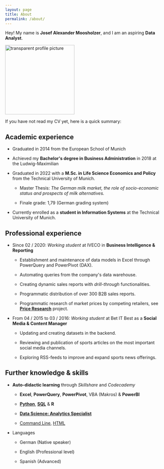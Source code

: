 ```yaml
---
layout: page
title: About
permalink: /about/
---
```


Hey! My name is **Josef Alexander Moosholzer**, and I am an aspiring **Data Analyst**.

<img title="Profile Picture" src="https://user-images.githubusercontent.com/84154207/196918686-9b3225c2-ffb4-43b0-ae66-b98fa3109c87.png" alt="transparent profile picture" width="225">



If you have not read my CV yet, here is a quick summary:

## Academic experience

- Graduated in 2014 from the European School of Munich

- Achieved my **Bachelor's degree in Business Administration** in 2018 at the Ludwig-Maximilian

- Graduated in 2022 with a **M.Sc. in Life Science Economics and Policy** from the Technical University of Munich.
  
  - Master Thesis: *The German milk market, the role of socio-economic status and prospects of milk alternatives.*
  
  - Finale grade: 1,79 (German grading system)

- Currently enrolled as a **student in Information Systems** at the Technical University of Munich.

## Professional experience

- Since 02 / 2020: *Working student* at IVECO in **Business Intelligence & Reporting**
  
  - Establishment and maintenance of data models in Excel through PowerQuery and PowerPivot (DAX).
  
  - Automating queries from the company's data warehouse.
  
  - Creating dynamic sales reports with *drill-through* functionalities.
  
  - Programmatic distribution of over 300 B2B sales reports.
  
  - Programmatic research of market prices by competing retailers, see <a href="/project/Price-research-e4545de4-2562-4c39-a1c3-3a0b212285e5">**Price Research**</a> project.

- From 04 / 2015 to 03 / 2016: *Working student* at Bet IT Best as a **Social Media & Content Manager**
  
  - Updating and creating datasets in the backend.
  
  - Reviewing and publication of sports articles on the most important social media channels.
  
  - Exploring RSS-feeds to improve and expand sports news offerings.

## Further knowledge & skills

- **Auto-didactic learning** through *Skillshare* and *Codecademy*
  
  - **Excel**, **PowerQuery**, **PowerPivot**, VBA (Makros) & **PowerBI**
  
  - <a href="https://www.codecademy.com/profiles/Josef.Moosholzer/certificates/18580789eaba28f09e116f4fc2acec44">**Python**</a>, <a href="https://www.codecademy.com/profiles/Josef.Moosholzer/certificates/5cafb2d937090210d7df3652">**SQL**</a> & **R**
  
  - <a href="https://www.codecademy.com/profiles/Seppito96/certificates/5ff882c953c2ed000e17bf1d">**Data Science: Analytics Specialist**</a>
  
  - <a href="https://www.codecademy.com/profiles/Josef.Moosholzer/certificates/c87ba0541f8be78bc2f4ba1128233f6f">Command Line</a>, <a href="https://www.codecademy.com/profiles/Josef.Moosholzer/certificates/9eb0741e5ebef1f9f58a53bfac67d3a7">HTML</a>

- Languages
  
  - German (Native speaker)
  
  - English (Professional level)
  
  - Spanish (Advanced)
